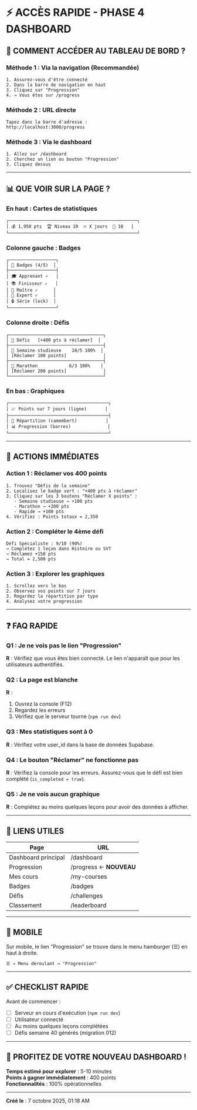 # ⚡ ACCÈS RAPIDE - PHASE 4 DASHBOARD

## 🎯 COMMENT ACCÉDER AU TABLEAU DE BORD ?

### Méthode 1 : Via la navigation (Recommandée)
```
1. Assurez-vous d'être connecté
2. Dans la barre de navigation en haut
3. Cliquez sur "Progression"
4. → Vous êtes sur /progress
```

### Méthode 2 : URL directe
```
Tapez dans la barre d'adresse :
http://localhost:3000/progress
```

### Méthode 3 : Via le dashboard
```
1. Allez sur /dashboard
2. Cherchez un lien ou bouton "Progression"
3. Cliquez dessus
```

---

## 📊 QUE VOIR SUR LA PAGE ?

### En haut : Cartes de statistiques
```
┌─────────────────────────────────────────────────┐
│ 💰 1,950 pts  🏆 Niveau 10  🔥 X jours  🎯 18   │
└─────────────────────────────────────────────────┘
```

### Colonne gauche : Badges
```
┌──────────────────┐
│ 🏅 Badges (4/5)  │
├──────────────────┤
│ 🎓 Apprenant ✓   │
│ 📚 Finisseur ✓   │
│ 🌟 Maître ✓      │
│ 🚀 Expert ✓      │
│ 🔒 Série (lock)  │
└──────────────────┘
```

### Colonne droite : Défis
```
┌────────────────────────────────────┐
│ 🎯 Défis   [+400 pts à réclamer]  │
├────────────────────────────────────┤
│ 📖 Semaine studieuse    18/5 100%  │
│ [Réclamer 100 points]              │
├────────────────────────────────────┤
│ 🎯 Marathon            6/3 100%    │
│ [Réclamer 200 points]              │
└────────────────────────────────────┘
```

### En bas : Graphiques
```
┌──────────────────────────────────────┐
│ 📈 Points sur 7 jours (ligne)       │
├──────────────────────────────────────┤
│ 🥧 Répartition (camembert)           │
│ 📊 Progression (barres)              │
└──────────────────────────────────────┘
```

---

## 🚀 ACTIONS IMMÉDIATES

### Action 1 : Réclamer vos 400 points
```
1. Trouvez "Défis de la semaine"
2. Localisez le badge vert : "+400 pts à réclamer"
3. Cliquez sur les 3 boutons "Réclamer X points" :
   - Semaine studieuse → +100 pts
   - Marathon → +200 pts
   - Rapide → +100 pts
4. Vérifiez : Points totaux = 2,350
```

### Action 2 : Compléter le 4ème défi
```
Défi Spécialiste : 9/10 (90%)
→ Complétez 1 leçon dans Histoire ou SVT
→ Réclamez +150 pts
→ Total = 2,500 pts
```

### Action 3 : Explorer les graphiques
```
1. Scrollez vers le bas
2. Observez vos points sur 7 jours
3. Regardez la répartition par type
4. Analysez votre progression
```

---

## ❓ FAQ RAPIDE

### Q1 : Je ne vois pas le lien "Progression"
**R** : Vérifiez que vous êtes bien connecté. Le lien n'apparaît que pour les utilisateurs authentifiés.

### Q2 : La page est blanche
**R** : 
1. Ouvrez la console (F12)
2. Regardez les erreurs
3. Vérifiez que le serveur tourne (`npm run dev`)

### Q3 : Mes statistiques sont à 0
**R** : Vérifiez votre user_id dans la base de données Supabase.

### Q4 : Le bouton "Réclamer" ne fonctionne pas
**R** : Vérifiez la console pour les erreurs. Assurez-vous que le défi est bien complété (`is_completed = true`).

### Q5 : Je ne vois aucun graphique
**R** : Complétez au moins quelques leçons pour avoir des données à afficher.

---

## 🔗 LIENS UTILES

| Page | URL |
|------|-----|
| Dashboard principal | /dashboard |
| Progression | /progress ← **NOUVEAU** |
| Mes cours | /my-courses |
| Badges | /badges |
| Défis | /challenges |
| Classement | /leaderboard |

---

## 📱 MOBILE

Sur mobile, le lien "Progression" se trouve dans le menu hamburger (☰) en haut à droite.

```
☰ → Menu déroulant → "Progression"
```

---

## ✅ CHECKLIST RAPIDE

Avant de commencer :
- [ ] Serveur en cours d'exécution (`npm run dev`)
- [ ] Utilisateur connecté
- [ ] Au moins quelques leçons complétées
- [ ] Défis semaine 40 générés (migration 012)

---

## 🎉 PROFITEZ DE VOTRE NOUVEAU DASHBOARD !

**Temps estimé pour explorer** : 5-10 minutes  
**Points à gagner immédiatement** : 400 points  
**Fonctionnalités** : 100% opérationnelles

---

**Créé le** : 7 octobre 2025, 01:18 AM
